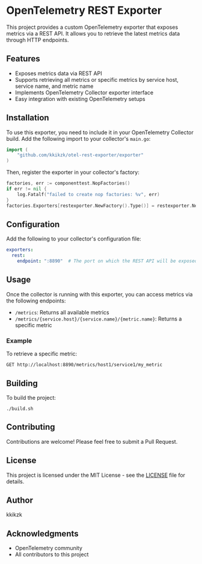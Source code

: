 # OpenTelemetry REST Exporter

This project provides a custom OpenTelemetry exporter that exposes metrics via a REST API. It allows you to retrieve the latest metrics data through HTTP endpoints.

## Features

- Exposes metrics data via REST API
- Supports retrieving all metrics or specific metrics by service host, service name, and metric name
- Implements OpenTelemetry Collector exporter interface
- Easy integration with existing OpenTelemetry setups

## Installation

To use this exporter, you need to include it in your OpenTelemetry Collector build. Add the following import to your collector's `main.go`:

```go
import (
    "github.com/kkikzk/otel-rest-exporter/exporter"
)
```

Then, register the exporter in your collector's factory:

```go
factories, err := componenttest.NopFactories()
if err != nil {
    log.Fatalf("failed to create nop factories: %v", err)
}
factories.Exporters[restexporter.NewFactory().Type()] = restexporter.NewFactory()
```

## Configuration

Add the following to your collector's configuration file:

```yaml
exporters:
  rest:
    endpoint: ":8890"  # The port on which the REST API will be exposed
```

## Usage

Once the collector is running with this exporter, you can access metrics via the following endpoints:

- `/metrics`: Returns all available metrics
- `/metrics/{service.host}/{service.name}/{metric.name}`: Returns a specific metric

### Example

To retrieve a specific metric:

```
GET http://localhost:8890/metrics/host1/service1/my_metric
```

## Building

To build the project:

```
./build.sh
```

## Contributing

Contributions are welcome! Please feel free to submit a Pull Request.

## License

This project is licensed under the MIT License - see the [LICENSE](LICENSE) file for details.

## Author

kkikzk

## Acknowledgments

- OpenTelemetry community
- All contributors to this project
